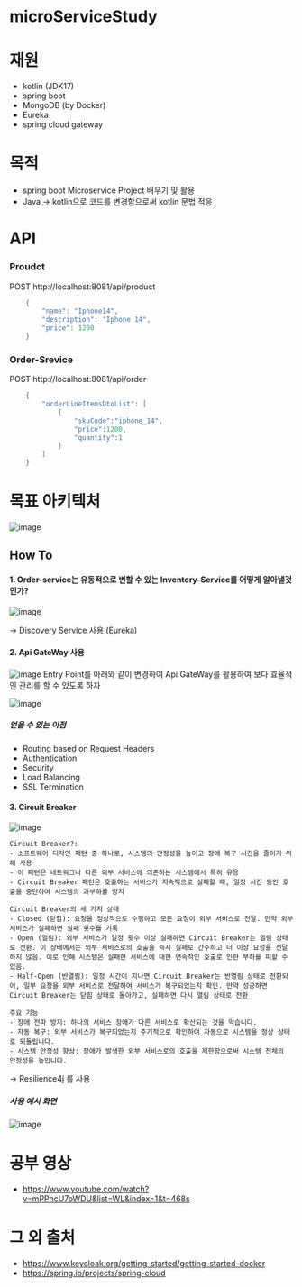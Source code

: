 # microServiceStudy
# 재원
- kotlin (JDK17)
- spring boot
- MongoDB (by Docker)
- Eureka
- spring cloud gateway

# 목적
- spring boot Microservice Project 배우기 및 활용
- Java -> kotlin으로 코드를 변경함으로써 kotlin 문법 적응

# API
### Proudct

POST http://localhost:8081/api/product
```java
    {
        "name": "Iphone14",
        "description": "Iphone 14",
        "price": 1200
    }
```

### Order-Srevice

POST http://localhost:8081/api/order
```java
    {
        "orderLineItemsDtoList": [
            {
                "skuCode":"iphone_14",
                "price":1200,
                "quantity":1
            }
        ]
    }
```

# 목표 아키텍처
![image](https://github.com/user-attachments/assets/a4a9ef9b-fe4f-4b73-8a66-c4083452ebe3)


## How To
#### 1. Order-service는 유동적으로 변할 수 있는 Inventory-Service를 어떻게 알아낼것인가?
![image](https://github.com/KYUHEON-LEE-94/microServiceStudy/assets/101496219/22ef289f-788a-4a31-9165-35e6667b0d3a)

-> Discovery Service 사용 (Eureka)

#### 2. Api GateWay 사용
![image](https://github.com/user-attachments/assets/6e8351bb-7d57-43eb-a46a-2c62300c89cf)
Entry Point를 아래와 같이 변경하여 Api GateWay를 활용하여 보다 효율적인 관리를 할 수 있도록 하자

![image](https://github.com/user-attachments/assets/4ed56f1e-a177-4d83-9161-1146013459f9)

##### 얻을 수 있는 이점
- Routing based on Request Headers
- Authentication
- Security
- Load Balancing
- SSL Termination

#### 3. Circuit Breaker
![image](https://github.com/user-attachments/assets/c9cf7125-7ceb-4eca-9d2f-41818b353052)
```
Circuit Breaker?:
- 소프트웨어 디자인 패턴 중 하나로, 시스템의 안정성을 높이고 장애 복구 시간을 줄이기 위해 사용
- 이 패턴은 네트워크나 다른 외부 서비스에 의존하는 시스템에서 특히 유용
- Circuit Breaker 패턴은 호출하는 서비스가 지속적으로 실패할 때, 일정 시간 동안 호출을 중단하여 시스템의 과부하를 방지

Circuit Breaker의 세 가지 상태
- Closed (닫힘): 요청을 정상적으로 수행하고 모든 요청이 외부 서비스로 전달. 만약 외부 서비스가 실패하면 실패 횟수를 기록
- Open (열림): 외부 서비스가 일정 횟수 이상 실패하면 Circuit Breaker는 열림 상태로 전환. 이 상태에서는 외부 서비스로의 호출을 즉시 실패로 간주하고 더 이상 요청을 전달하지 않음. 이로 인해 시스템은 실패한 서비스에 대한 연속적인 호출로 인한 부하를 피할 수 있음.
- Half-Open (반열림): 일정 시간이 지나면 Circuit Breaker는 반열림 상태로 전환되어, 일부 요청을 외부 서비스로 전달하여 서비스가 복구되었는지 확인. 만약 성공하면 Circuit Breaker는 닫힘 상태로 돌아가고, 실패하면 다시 열림 상태로 전환

주요 기능
- 장애 전파 방지: 하나의 서비스 장애가 다른 서비스로 확산되는 것을 막습니다.
- 자동 복구: 외부 서비스가 복구되었는지 주기적으로 확인하여 자동으로 시스템을 정상 상태로 되돌립니다.
- 시스템 안정성 향상: 장애가 발생한 외부 서비스로의 호출을 제한함으로써 시스템 전체의 안정성을 높입니다.
```

-> Resilience4j 를 사용

##### 사용 예시 화면
![image](https://github.com/user-attachments/assets/1d26c155-8704-443f-99c4-d36674fd6cea)




# 공부 영상
- https://www.youtube.com/watch?v=mPPhcU7oWDU&list=WL&index=1&t=468s

# 그 외 출처
- https://www.keycloak.org/getting-started/getting-started-docker
- https://spring.io/projects/spring-cloud
